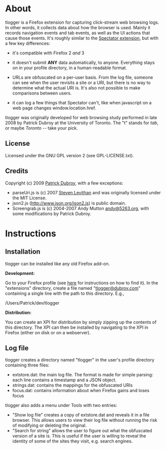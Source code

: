 # About

tlogger is a Firefox extension for capturing click-stream web browsing logs.
In other words, it collects data about how the browser is used. Mainly it
records navigation events and tab events, as well as the UI actions that cause
those events. It's roughly similar to the [Spectator extension](https://addons.mozilla.org/en-US/firefox/addon/6326), but with a few key differences:

- it's compatible with Firefox 2 *and* 3

- it doesn't submit **ANY** data automatically, to anyone. Everything stays on
in your profile directory, in a human-readable format.

- URLs are obfuscated on a per-user basis. From the log file, someone can see 
when the user revisits a site or a URI, but there is no way to determine what 
the actual URI is. It's also not possible to make comparisons between users.

- it can log a few things that Spectator can't, like when javascript on a web page changes window.location.href.

tlogger was originally developed for web browsing study performed in late 2008
by Patrick Dubroy at the University of Toronto. The "t" stands for *tab*, or
maybe *Toronto* -- take your pick.

## License

Licensed under the GNU GPL version 2 (see GPL-LICENSE.txt).

## Credits

Copyright (c) 2009 [Patrick Dubroy](http://dubroy.com), with a few exceptions:

- parseUri.js is (c) 2007 [Steven Levithan](http://stevenlevithan.com) and was 
originally licensed under the MIT License.
- json2.js (http://www.json.org/json2.js) is public domain.
- Screengrab.js is (c) 2004-2007 Andy Mutton <andy@5263.org>, with some 
modifications by Patrick Dubroy.

# Instructions

## Installation

tlogger can be installed like any old Firefox add-on. 

**Development:**

Go to your Firefox profile (see [here](http://support.mozilla.com/kb/Profiles)
for instructions on how to find it). In the "extensions" directory, create a
file named "tlogger@dubroy.com" containing a single line with the path to
this directory. E.g.,

  /Users/Patrick/dev/tlogger
  
**Distribution:**

You can create an XPI for distribution by simply zipping up the contents of
this directory. The XPI can then be installed by navigating to the XPI in
Firefox (either on disk or on a webserver).

## Log file

tlogger creates a directory named "tlogger" in the user's profile directory
containing three files:

- extstore.dat: the main log file. The format is made for simple parsing: each
line contains a timestamp and a JSON object.
- strings.dat: contains the mappings for the obfuscated URIs
- focus.dat: contains information about when Firefox gains and loses focus

tlogger also adds a menu under Tools with two entries:

- "Show log file" creates a copy of extstore.dat and reveals it in a file
browser. This allows users to view their log file without running the risk
of modifying or deleting the original.
- "Search for string" allows the user to figure out what the obfuscated version
of a site is. This is useful if the user is willing to reveal the identity of
some of the sites they visit, e.g. search engines.

